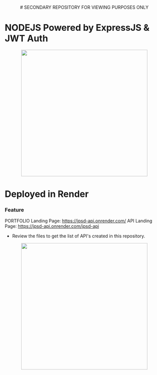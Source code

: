 <p align="center">
    # SECONDARY REPOSITORY FOR VIEWING PURPOSES ONLY
</p>

# NODEJS Powered by ExpressJS & JWT Auth

<p align="center">
    <a href="https://nodejs.org/en" target="_blank">
        <img src="https://miro.medium.com/v2/resize:fit:565/0*vq-JSMynSHUPXx70" width="400">
    </a>
   
</p>


# Deployed in Render
### Feature

PORTFOLIO Landing Page: https://jpsd-api.onrender.com/
API Landing Page: https://jpsd-api.onrender.com/jpsd-api
- Review the files to get the list of API's created in this repository.

<p align="center">
     <a href="https://render.com/" target="_blank">
        <img src="https://miro.medium.com/v2/resize:fit:1400/1*1uICdJa4B-NaSrRJ4JJHSw.png" width="400">
    </a>
</p>



